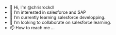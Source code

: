 - 👋 Hi, I’m @chrisrockdl
- 👀 I’m interested in salesforce and SAP 
- 🌱 I’m currently learning salesforce developping. 
- 💞️ I’m looking to collaborate on salesforce learning. 
- 📫 How to reach me ...

<!---
chrisrockdl/chrisrockdl is a ✨ special ✨ repository because its `README.md` (this file) appears on your GitHub profile.
You can click the Preview link to take a look at your changes.
--->
